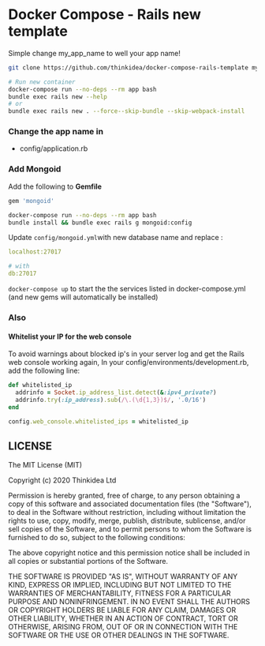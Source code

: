 # Docker Compose - Rails new template

Simple change my_app_name to well your app name!

```bash
git clone https://github.com/thinkidea/docker-compose-rails-template my_app_name && cd my_app_name && rm -rf .git && rm README.md

# Run new container
docker-compose run --no-deps --rm app bash
bundle exec rails new --help
# or
bundle exec rails new . --force--skip-bundle --skip-webpack-install
```

### Change the app name in

- config/application.rb

### Add Mongoid

Add the following to **Gemfile**

```ruby
gem 'mongoid'
```

```bash
docker-compose run --no-deps --rm app bash
bundle install && bundle exec rails g mongoid:config
```

Update `config/mongoid.yml`with new database name and replace :

```yaml
localhost:27017

# with
db:27017
```

`docker-compose up` to start the the services listed in docker-compose.yml (and new gems will automatically be installed)

### Also

#### Whitelist your IP for the web console

To avoid warnings about blocked ip's in your server log and get the Rails web console working again, In your config/environments/development.rb, add the following line:

```ruby
def whitelisted_ip
  addrinfo = Socket.ip_address_list.detect(&:ipv4_private?)
  addrinfo.try(:ip_address).sub(/\.(\d{1,3})$/, '.0/16')
end

config.web_console.whitelisted_ips = whitelisted_ip
```

## LICENSE

The MIT License (MIT)

Copyright (c) 2020 Thinkidea Ltd

Permission is hereby granted, free of charge, to any person obtaining a copy
of this software and associated documentation files (the "Software"), to deal
in the Software without restriction, including without limitation the rights
to use, copy, modify, merge, publish, distribute, sublicense, and/or sell
copies of the Software, and to permit persons to whom the Software is
furnished to do so, subject to the following conditions:

The above copyright notice and this permission notice shall be included in all
copies or substantial portions of the Software.

THE SOFTWARE IS PROVIDED "AS IS", WITHOUT WARRANTY OF ANY KIND, EXPRESS OR
IMPLIED, INCLUDING BUT NOT LIMITED TO THE WARRANTIES OF MERCHANTABILITY,
FITNESS FOR A PARTICULAR PURPOSE AND NONINFRINGEMENT. IN NO EVENT SHALL THE
AUTHORS OR COPYRIGHT HOLDERS BE LIABLE FOR ANY CLAIM, DAMAGES OR OTHER
LIABILITY, WHETHER IN AN ACTION OF CONTRACT, TORT OR OTHERWISE, ARISING FROM,
OUT OF OR IN CONNECTION WITH THE SOFTWARE OR THE USE OR OTHER DEALINGS IN THE
SOFTWARE.
